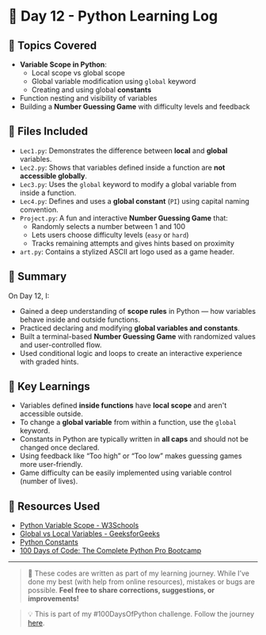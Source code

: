 # 📅 Day 12 - Python Learning Log

## 🧠 Topics Covered
- **Variable Scope in Python**:
  - Local scope vs global scope
  - Global variable modification using `global` keyword
  - Creating and using global **constants**
- Function nesting and visibility of variables
- Building a **Number Guessing Game** with difficulty levels and feedback

## 📂 Files Included
- `Lec1.py`: Demonstrates the difference between **local** and **global** variables.
- `Lec2.py`: Shows that variables defined inside a function are **not accessible globally**.
- `Lec3.py`: Uses the `global` keyword to modify a global variable from inside a function.
- `Lec4.py`: Defines and uses a **global constant** (`PI`) using capital naming convention.
- `Project.py`: A fun and interactive **Number Guessing Game** that:
  - Randomly selects a number between 1 and 100
  - Lets users choose difficulty levels (`easy` or `hard`)
  - Tracks remaining attempts and gives hints based on proximity
- `art.py`: Contains a stylized ASCII art logo used as a game header.

## 📝 Summary
On Day 12, I:
- Gained a deep understanding of **scope rules** in Python — how variables behave inside and outside functions.
- Practiced declaring and modifying **global variables and constants**.
- Built a terminal-based **Number Guessing Game** with randomized values and user-controlled flow.
- Used conditional logic and loops to create an interactive experience with graded hints.

## 🚀 Key Learnings
- Variables defined **inside functions** have **local scope** and aren't accessible outside.
- To change a **global variable** from within a function, use the `global` keyword.
- Constants in Python are typically written in **all caps** and should not be changed once declared.
- Using feedback like “Too high” or “Too low” makes guessing games more user-friendly.
- Game difficulty can be easily implemented using variable control (number of lives).

## 🔗 Resources Used
- [Python Variable Scope - W3Schools](https://www.w3schools.com/python/python_scope.asp)
- [Global vs Local Variables - GeeksforGeeks](https://www.geeksforgeeks.org/global-local-variables-python/)
- [Python Constants](https://peps.python.org/pep-0008/#constants)
- [100 Days of Code: The Complete Python Pro Bootcamp](https://www.udemy.com/course/100-days-of-code/)

---

> 💬 These codes are written as part of my learning journey. While I’ve done my best (with help from online resources), mistakes or bugs are possible. **Feel free to share corrections, suggestions, or improvements!**

> 💡 This is part of my #100DaysOfPython challenge. Follow the journey [here](https://github.com/Pushp11721/100DaysOfPython-LearnAlong).
